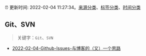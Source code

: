 :alarm_clock: 更新时间: 2022-02-04 11:27:34。[来源分类](../README.md)、[标签分类](../TAGS.md)、[时间分类](../TIMELINE.md)

## Git、SVN


> 关键字：`Git`、`SVN`



- [2022-02-04-Github-Issues-与博客的（又）一个思路](https://www.v2ex.com/t/831861) 